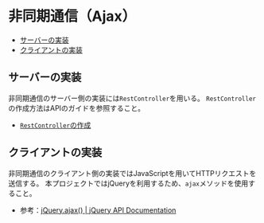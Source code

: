 # 非同期通信（Ajax）

- [サーバーの実装](#サーバーの実装)
- [クライアントの実装](#クライアントの実装)

## サーバーの実装

非同期通信のサーバー側の実装には`RestController`を用いる。
`RestController`の作成方法はAPIのガイドを参照すること。

- [`RestController`の作成](../api/rest-controller.md)

## クライアントの実装

非同期通信のクライアント側の実装ではJavaScriptを用いてHTTPリクエストを送信する。
本プロジェクトではjQueryを利用するため、`ajax`メソッドを使用すること。

- 参考：[jQuery.ajax() | jQuery API Documentation](https://api.jquery.com/jQuery.ajax/)
